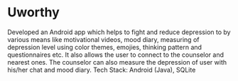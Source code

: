 # Uworthy

Developed an Android app which helps to fight and reduce depression to by various means like motivational videos, mood diary, measuring of depression level using color themes, emojies, thinking pattern and questionnaires etc.
It also allows the user to connect to the counselor and nearest ones. The counselor can also measure the depression of user with his/her chat and mood diary. 
Tech Stack: Android (Java), SQLite
